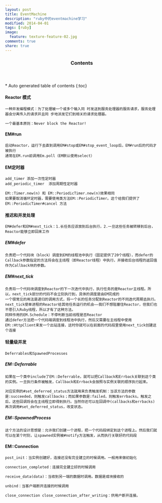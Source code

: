 ```yaml
---
layout: post
title: EventMachine
description: "ruby中的eventmachine学习"
modified: 2014-04-01
tags: [ruby]
image:
  feature: texture-feature-02.jpg
comments: true
share: true
---
```


<section id="table-of-contents" class="toc">
  <header>
    <h3>Contents</h3>
  </header>
<div id="drawer" markdown="1">
*  Auto generated table of contents
{:toc}
</div>
</section><!-- /#table-of-contents -->


#### Reactor 模式
    一种并发编程模式：为了处理被一个或多个输入同 时发送到服务处理器的服务请求，服务处理器会分离传入的请求并且同 步地派发它们到相关的请求处理器。

    一个最基本原则：Never block the Reactor!

#### EM#run
    启动Reactor，运行下去直到调用EM#stop或EM#stop_event_loop后，EM#run后的代码才被执行
    通常在EM.run前调用Em.poll（EM默认使用select）

#### EM定时器
    add_timer 添加一次性定时器
    add_periodic_timer  添加周期性定时器

    EM::Timer.new(n) 和 EM::PeriodicTimer.new(n)效果相同
    如果要取消循环定时器，需要使用类方法EM::PeriodicTimer。这个给我们提供了 EM::PeriodicTimer#cancel 方法

#### 推迟和并发处理

    EM#defer和EM#next_tick：1.长任务应该放到后台执行，2.一旦这些任务被转移到后台，Reactor能够立即回来工作

##### EM#defer
    负责把一个代码块（block）调度到EM的线程池中执行（固定提供了20个线程），而defer的Callback参数指定的方法将会在主线程（即Reactor线程）中执行，并接收后台线程的返回值作为Callback块的参数。

##### EM#next_tick
    负责将一个代码块调度到Reactor的下一次迭代中执行，执行任务的是Reactor主线程。所以，next_tick部分的代码不会立刻执行到，具体的调度是由EM完成的
    一个很常见的用法是递归的调用方式，将一个长的任务分配到Reactor的不同迭代周期去执行。next_tick使单进程的Reactor给其他任务运行的机会——我们不想阻塞住Reactor，但我们也不愿引入Ruby线程，所以才有了这种方法。
    同样作用的EM.Schedule：不停判断当前线程是否Reactor  
    通过defer方法把一个代码端调度到线程池中执行，然后又需要在主线程中使用EM::HttpClient来发一个出站连接，这时你就可以在前面的代码段里使用next_tick创建这个连接

#### 轻量级并发

    Deferrables和SpawnedProcesses

##### EM::Deferrable

    如果在一个类中include了EM::Deferrable，就可以把Callback和Errback关联到这个类的实例。一旦执行条件被触发，Callback和Errback会按照与实例关联的顺序执行起来。

    对应实例的#set_deferred_status方法就用来负责触发机制：当该方法的参数是:succeeded，则触发callbacks；而如果参数是:failed，则触发errbacks。触发之后，这些回调将会在主线程立即得到执行。当然你还可以在回调中(callbacks和errbacks)再次调用#set_deferred_status，改变状态。

##### EM::SpawnedProcess

    这个方法的设计思想是：允许我们创建一个进程，把一个代码段绑定到这个进程上。然后我们就可以在某个时刻，让spawned实例被#notify方法触发，从而执行关联好的代码段

#### EM::Connection

    post_init：当实例创建好，连接还没有完全建立的时候调用。一般用来做初始化

    connection_completed：连接完全建立好的时候调用

    receive_data(data)：当收到另一端的数据时调用。数据是成块接收的

    unbind：当客户端断开连接的时候调用

    close_connection close_connection_after_writing：供用户断开连接。